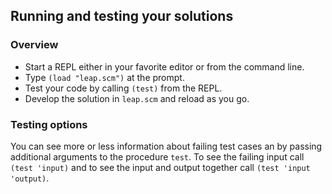## Running and testing your solutions

### Overview


* Start a REPL either in your favorite editor or from
the command line\.
* Type `(load "leap.scm")` at the prompt\.
* Test your code by calling `(test)` from the REPL\.
* Develop the solution in `leap.scm` and reload as you go\.

### Testing options

You can see more or less information about
failing test cases an by passing additional arguments to the
procedure `test`\.
To see the failing input call `(test 'input)` and to see the input and output together call `(test 'input 'output)`\.
